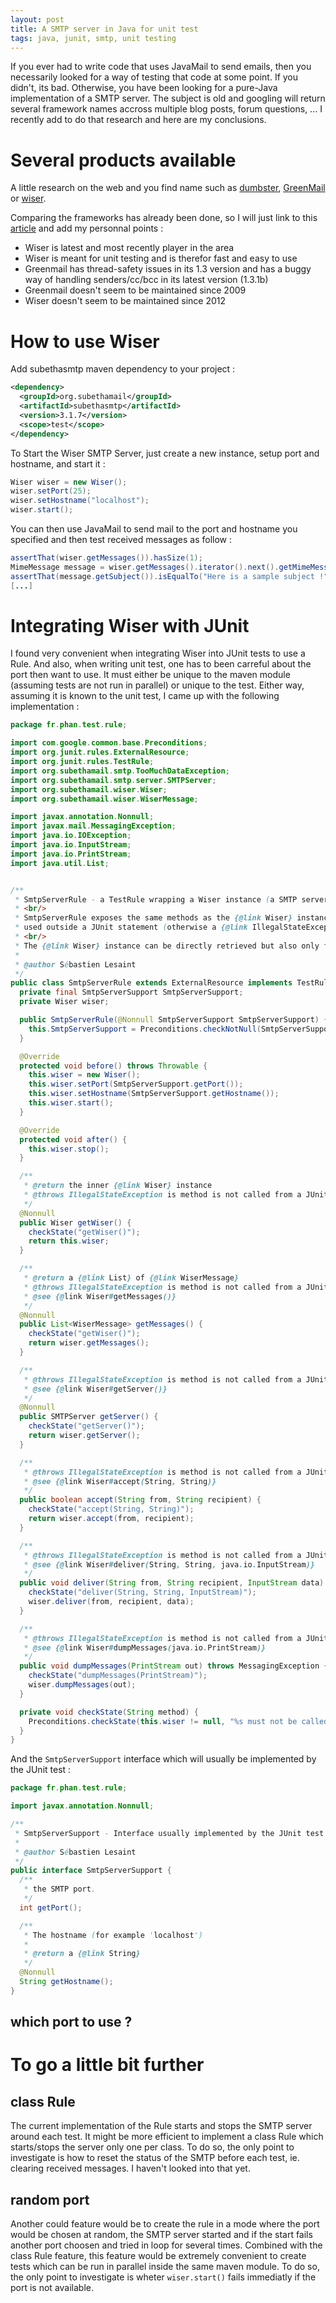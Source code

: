 ```yaml
---
layout: post
title: A SMTP server in Java for unit test
tags: java, junit, smtp, unit testing
---
```


If you ever had to write code that uses JavaMail to send emails, then you necessarily looked for a way of testing that code at some point.
If you didn't, its bad. Otherwise, you have been looking for a pure-Java implementation of a SMTP server.
The subject is old and googling will return several framework names accross multiple blog posts, forum questions, ... I recently add to do that research and here are my conclusions.

# Several products available

A little research on the web and you find name such as [dumbster](http://quintanasoft.com/dumbster/), [GreenMail](http://www.icegreen.com/greenmail/) or [wiser](http://code.google.com/p/subethasmtp/wiki/Wiser).

Comparing the frameworks has already been done, so I will just link to this [article](http://eokyere.blogspot.fr/2006/10/get-wiser-with-subethasmtp.html) and add my personnal points :
* Wiser is latest and most recently player in the area
* Wiser is meant for unit testing and is therefor fast and easy to use
* Greenmail has thread-safety issues in its 1.3 version and has a buggy way of handling senders/cc/bcc in its latest version (1.3.1b)
* Greenmail doesn't seem to be maintained since 2009
* Wiser doesn't seem to be maintained since 2012

# How to use Wiser

Add subethasmtp maven dependency to your project :

```xml
<dependency>
  <groupId>org.subethamail</groupId>
  <artifactId>subethasmtp</artifactId>
  <version>3.1.7</version>
  <scope>test</scope>
</dependency>
```

To Start the Wiser SMTP Server, just create a new instance, setup port and hostname, and start it :

```java
Wiser wiser = new Wiser();
wiser.setPort(25);
wiser.setHostname("localhost");
wiser.start();
```

You can then use JavaMail to send mail to the port and hostname you specified and then test received messages as follow :

```java
assertThat(wiser.getMessages()).hasSize(1);
MimeMessage message = wiser.getMessages().iterator().next().getMimeMessage();
assertThat(message.getSubject()).isEqualTo("Here is a sample subject !");
[...]
```

# Integrating Wiser with JUnit

I found very convenient when integrating Wiser into JUnit tests to use a Rule.
And also, when writing unit test, one has to been carreful about the port then want to use. It must either be unique to the maven module (assuming tests are not run in parallel) or unique to the test.
Either way, assuming it is known to the unit test, I came up with the following implementation :

```java
package fr.phan.test.rule;

import com.google.common.base.Preconditions;
import org.junit.rules.ExternalResource;
import org.junit.rules.TestRule;
import org.subethamail.smtp.TooMuchDataException;
import org.subethamail.smtp.server.SMTPServer;
import org.subethamail.wiser.Wiser;
import org.subethamail.wiser.WiserMessage;

import javax.annotation.Nonnull;
import javax.mail.MessagingException;
import java.io.IOException;
import java.io.InputStream;
import java.io.PrintStream;
import java.util.List;


/**
 * SmtpServerRule - a TestRule wrapping a Wiser instance (a SMTP server in Java) started and stoped right before and after each test.
 * <br/>
 * SmtpServerRule exposes the same methods as the {@link Wiser} instance by delegating the implementation to the instance. These methods, however, can not be
 * used outside a JUnit statement (otherwise a {@link IllegalStateException} is raised).
 * <br/>
 * The {@link Wiser} instance can be directly retrieved but also only from inside a JUnit statement.
 *
 * @author Sébastien Lesaint
 */
public class SmtpServerRule extends ExternalResource implements TestRule {
  private final SmtpServerSupport SmtpServerSupport;
  private Wiser wiser;

  public SmtpServerRule(@Nonnull SmtpServerSupport SmtpServerSupport) {
    this.SmtpServerSupport = Preconditions.checkNotNull(SmtpServerSupport);
  }

  @Override
  protected void before() throws Throwable {
    this.wiser = new Wiser();
    this.wiser.setPort(SmtpServerSupport.getPort());
    this.wiser.setHostname(SmtpServerSupport.getHostname());
    this.wiser.start();
  }

  @Override
  protected void after() {
    this.wiser.stop();
  }

  /**
   * @return the inner {@link Wiser} instance
   * @throws IllegalStateException is method is not called from a JUnit statement
   */
  @Nonnull
  public Wiser getWiser() {
    checkState("getWiser()");
    return this.wiser;
  }

  /**
   * @return a {@link List} of {@link WiserMessage}
   * @throws IllegalStateException is method is not called from a JUnit statement
   * @see {@link Wiser#getMessages()}
   */
  @Nonnull
  public List<WiserMessage> getMessages() {
    checkState("getWiser()");
    return wiser.getMessages();
  }

  /**
   * @throws IllegalStateException is method is not called from a JUnit statement
   * @see {@link Wiser#getServer()}
   */
  @Nonnull
  public SMTPServer getServer() {
    checkState("getServer()");
    return wiser.getServer();
  }

  /**
   * @throws IllegalStateException is method is not called from a JUnit statement
   * @see {@link Wiser#accept(String, String)}
   */
  public boolean accept(String from, String recipient) {
    checkState("accept(String, String)");
    return wiser.accept(from, recipient);
  }

  /**
   * @throws IllegalStateException is method is not called from a JUnit statement
   * @see {@link Wiser#deliver(String, String, java.io.InputStream)}
   */
  public void deliver(String from, String recipient, InputStream data) throws TooMuchDataException, IOException {
    checkState("deliver(String, String, InputStream)");
    wiser.deliver(from, recipient, data);
  }

  /**
   * @throws IllegalStateException is method is not called from a JUnit statement
   * @see {@link Wiser#dumpMessages(java.io.PrintStream)}
   */
  public void dumpMessages(PrintStream out) throws MessagingException {
    checkState("dumpMessages(PrintStream)");
    wiser.dumpMessages(out);
  }

  private void checkState(String method) {
    Preconditions.checkState(this.wiser != null, "%s must not be called outside of a JUnit statement", method);
  }
}
```

And the `SmtpServerSupport` interface which will usually be implemented by the JUnit test :

```java
package fr.phan.test.rule;

import javax.annotation.Nonnull;

/**
 * SmtpServerSupport - Interface usually implemented by the JUnit test class.
 *
 * @author Sébastien Lesaint
 */
public interface SmtpServerSupport {
  /**
   * the SMTP port.
   */
  int getPort();

  /**
   * The hostname (for example 'localhost')
   *
   * @return a {@link String}
   */
  @Nonnull
  String getHostname();
}
```

## which port to use ?



# To go a little bit further

## class Rule
The current implementation of the Rule starts and stops the SMTP server around each test. It might be more efficient to implement a class Rule which starts/stops the server only one per class.
To do so, the only point to investigate is how to reset the status of the SMTP before each test, ie. clearing received messages. I haven't looked into that yet.

## random port
Another could feature would be to create the rule in a mode where the port would be chosen at random, the SMTP server started and if the start fails another port choosen and tried in loop for several times.
Combined with the class Rule feature, this feature would be extremely convenient to create tests which can be run in parallel inside the same maven module.
To do so, the only point to investigate is wheter `wiser.start()` fails immediatly if the port is not available.



